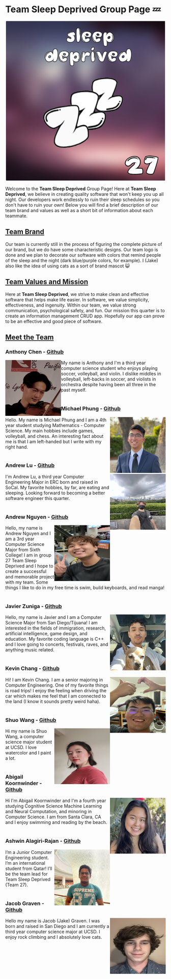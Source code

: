 # **Team Sleep Deprived Group Page** :zzz:

<p align="center">
  <img alt="Team Logo" src="branding/team-logo.png" width=500 height=500>
</p>

Welcome to the **Team Sleep Deprived** Group Page! Here at **Team Sleep Deprived**, we believe in creating quality software that won't keep you up all night. Our developers work endlessly to ruin their sleep schedules so you don't have to ruin your own! Below you will find a brief description of our team brand and values as well as a short bit of information about each teammate.
<br>



## <ins>**Team Brand**</ins>
Our team is currently still in the process of figuring the complete picture of our brand, but we do have some characteristic designs. Our team logo is done and we plan to decorate our software with colors that remind people of the sleep and the night (dark blue/purple colors, for example). I (Jake) also like the idea of using cats as a sort of brand mascot :smiley_cat:
<br>



## <ins>**Team Values and Mission**</ins>

Here at **Team Sleep Deprived**, we strive to make clean and effective software that helps make life easier.  In software, we value simplicity, effectiveness, and ingenuity. Within our team, we value strong communication, psychological safety, and fun. Our mission this quarter is to create an information management CRUD app. Hopefully our app can prove to be an effective and good piece of software.



## <ins>**Meet the Team**</ins>



### **Anthony Chen** - [Github](https://github.com/achen200)
<p align="center">
  <img alt="Anthony Chen" style="float: left;" src="branding/profile-pictures/pfp-anthonychen.jpg" height=175 width=175> 
</p>

My name is Anthony and I'm a third year computer science student who enjoys playing soccer, volleyball, and violin. I dislike middles in volleyball, left-backs in soccer, and violists in orchestra despite having been all three in the past myself.
<br><br>



### **Michael Phung** - [Github](https://github.com/klm4life)
<p align="center">
  <img alt="Michael Phung" style="float: right;" src="branding/profile-pictures/pfp-michaelphung.jpg" height=175 width=175> 
</p>

Hello. My name is Michael Phung and I am a 4th year student studying Mathematics - Computer Science. My main hobbies include games, volleyball, and chess. An interesting fact about me is that I am left-handed but I write with my right hand.
<br><br>



### **Andrew Lu** - [Github](https://github.com/landrewu)
<p align="center">
  <img alt="Andrew Lu" style="float: right;" src="branding/profile-pictures/pfp-andrewlu.jpg" height=175 width=175> 
</p>

I'm Andrew Lu, a third year Computer Engineering Major in ERC born and raised in SoCal. My favorite hobbies, by far, are eating and sleeping. Looking forward to becoming a better software engineer this quarter.
<br><br>



### **Andrew Nguyen** - [Github](https://github.com/3ndrew123)
<p align="center">
  <img alt="Andrew Nguyen" style="float: right;" src="branding/profile-pictures/pfp-andrewnguyen.jpg" height=175 width=175> 
</p> 

Hello, my name is Andrew Nguyen and I am a 3rd year Computer Science Major from Sixth College! I am in group 27 Team Sleep Deprived and I hope to create a successful and memorable project with my team. Some things I like to do in my free time is swim, build keyboards, and read manga!
<br><br>



### **Javier Zuniga** - [Github](https://github.com/j3delacr)
<p align="center">
  <img alt="Javier Zunga" style="float: right;" src="branding/profile-pictures/pfp-javierzuniga.png" height=175 width=175> 
</p> 

Hello, my name is Javier and I am a Computer Science Major from San Diego/Tijuana! I am interested in the fields of immigration, research, artificial intelligence, game design, and education. My favorite coding language is C++ and I love going to concerts, festivals, raves, and anything music related.
<br><br>



### **Kevin Chang** - [Github](https://github.com/kc092444)
<p align="center">
  <img alt="Kevin Chang" style="float: right;" src="branding/profile-pictures/pfp-kevinchang.jpg" height=175 width=175> 
</p> 

Hi! I am Kevin Chang. I am a senior majoring in Computer Engineering. One of my favorite things is road trips! I enjoy the feeling when driving the car which makes me feel that I am connected to the land (I know it sounds pretty weird haha).
<br><br>



### **Shuo Wang** - [Github](https://github.com/Oooleaf)
<p align="center">
  <img alt="Shuo Wang" style="float: right;" src="branding/profile-pictures/pfp-shuowang.png" height=175 width=175> 
</p> 

Hi my name is Shuo Wang, a computer science major student at UCSD. I love watercolor and I paint a lot.
<br><br>



### **Abigail Koornwinder** - [Github](https://github.com/akoornwinder4)
<p align="center">
  <img alt="Abigail Koornwinder" style="float: right;" src="branding/profile-pictures/pfp-abigailkoornwinder.jpg" height=175 width=175> 
</p> 

Hi I'm Abigail Koornwinder and I'm a fourth year studying Cognitive Science Machine Learning and Neural Computation, and minoring in Computer Science. I am from Santa Clara, CA and I enjoy swimming and reading by the beach.
<br><br>



### **Ashwin Alagiri-Rajan** - [Github](https://github.com/aashwinr)
<p align="center">
  <img alt="Ashwin Alagiri-Rajan" style="float: right;" src="branding/profile-pictures/pfp-ashwinalagiri.jpg" height=175 width=175> 
</p>

I’m a Junior Computer Engineering student. I’m an international student from Qatar! I’ll be the team lead for Team Sleep Deprived (Team 27).
<br><br>



### **Jacob Graven** - [Github](https://github.com/jacobgraven)
<p align="center">
  <img alt="Jacob Graven" style="float: right;" src="branding/profile-pictures/pfp-jacobgraven.jpg" height=175 width=175> 
</p> 

Hello my name is Jacob (Jake) Graven. I was born and raised in San Diego and I am currently a third year computer science major at UCSD. I enjoy rock climbing and I absolutely love cats.
<br>






